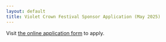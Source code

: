 ```yaml
---
layout: default
title: Violet Crown Festival Sponsor Application (May 2025)
---
```


<script>
	if (location.protocol != 'https:') {
		location.href = 'https:' + window.location.href.substring(window.location.protocol.length);
	}
</script>
<script type="text/javascript" src="https://form.jotform.com/jsform/200556666686164"></script>
<noscript>
<p>Visit <a href="https://form.jotform.com/200556666686164">the online application form</a> to apply.</p>
</noscript>
